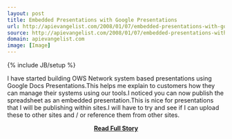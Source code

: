 ```yaml
---
layout: post
title: Embedded Presentations with Google Presentations
url: http://apievangelist.com/2008/01/07/embedded-presentations-with-google-presentations/
source: http://apievangelist.com/2008/01/07/embedded-presentations-with-google-presentations/
domain: apievangelist.com
image: [Image]
---
```

{% include JB/setup %}<p>I have started building OWS Network system based presentations using Google Docs Presentations.This helps me explain to customers how they can manage their systems using our tools.I noticed you can now publish the spreadsheet as an embedded presentation.This is nice for presentations that I will be publishing within sites.I will have to try and see if I can upload these to other sites and / or reference them from other sites.</p>
<center><p><a href="http://apievangelist.com/2008/01/07/embedded-presentations-with-google-presentations/" style='padding:25px; font-sze:18px; font-weight: bold;'>Read Full Story</a></p></center>
